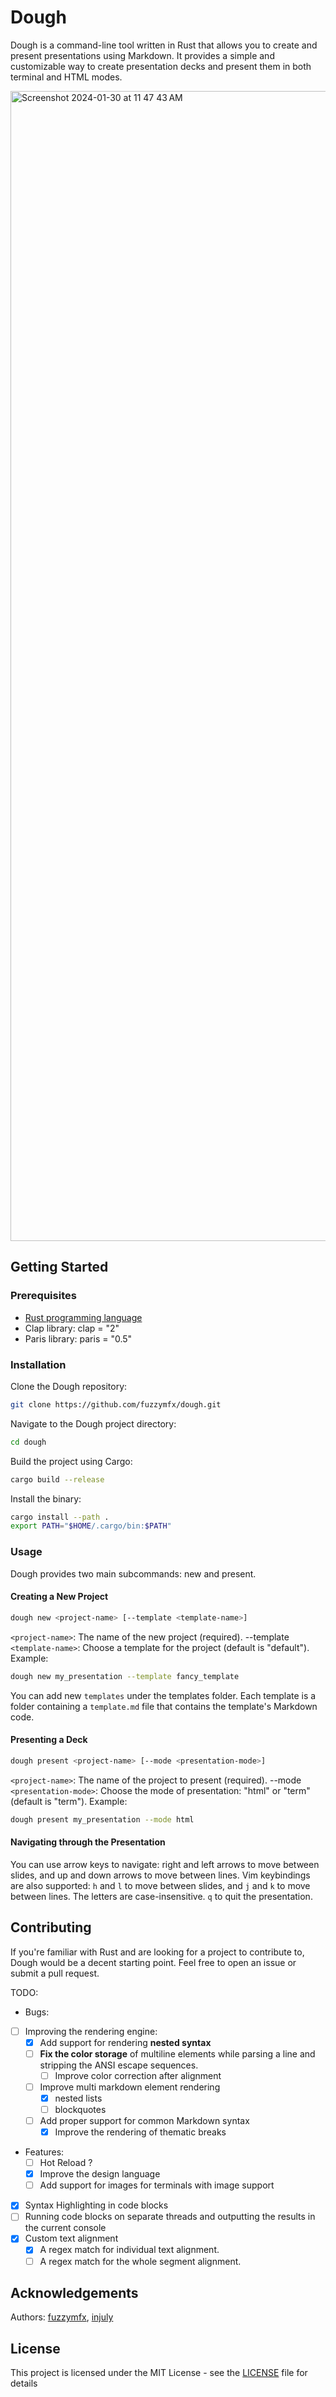 # Dough

Dough is a command-line tool written in Rust that allows you to create and present presentations using Markdown. It provides a simple and customizable way to create presentation decks and present them in both terminal and HTML modes.

<img width="1840" alt="Screenshot 2024-01-30 at 11 47 43 AM" src="https://github.com/fuzzymfx/dough/assets/69160388/8351ee95-0589-46ff-ae72-5ab68bab6c03">


## Getting Started

### Prerequisites

- [Rust programming language](https://www.rust-lang.org/tools/install)
- Clap library: clap = "2"
- Paris library: paris = "0.5"

### Installation

Clone the Dough repository:

```bash
git clone https://github.com/fuzzymfx/dough.git

```

Navigate to the Dough project directory:

```bash
cd dough
```

Build the project using Cargo:

```bash
cargo build --release
```

Install the binary:

```bash
cargo install --path .
export PATH="$HOME/.cargo/bin:$PATH"

```

### Usage

Dough provides two main subcommands: new and present.

#### Creating a New Project

```bash
dough new <project-name> [--template <template-name>]
```

`<project-name>`: The name of the new project (required).
--template `<template-name>`: Choose a template for the project (default is "default").
Example:

```bash
dough new my_presentation --template fancy_template
```

You can add new `templates` under the templates folder. Each template is a folder containing a `template.md` file that contains the template's Markdown code.
<!-- You can also add a `template.css` file to add custom CSS styling to the template. -->

#### Presenting a Deck

```bash
dough present <project-name> [--mode <presentation-mode>]
```

`<project-name>`: The name of the project to present (required).
--mode `<presentation-mode>`: Choose the mode of presentation: "html" or "term" (default is "term").
Example:

```bash
dough present my_presentation --mode html
```

#### Navigating through the Presentation

You can use arrow keys to navigate: right and left arrows to move between slides, and up and down arrows to move between lines.
Vim keybindings are also supported: `h` and `l` to move between slides, and `j` and `k` to move between lines.
The letters are case-insensitive.
`q` to quit the presentation.

## Contributing

If you're familiar with Rust and are looking for a project to contribute to, Dough would be a decent starting point. Feel free to open an issue or submit a pull request.

TODO:

- Bugs:
- [ ] Improving the rendering engine:
  - [x] Add support for rendering **nested syntax**
  - [ ] **Fix the color storage** of multiline elements while parsing a line and stripping the ANSI escape sequences.
    - [ ] Improve color correction after alignment
  - [ ] Improve multi markdown element rendering
    - [x] nested lists
    - [ ] blockquotes
  - [ ] Add proper support for common Markdown syntax
    - [x] Improve the rendering of thematic breaks

- Features:
  - [ ] Hot Reload ?
  - [x] Improve the design language
  - [ ] Add support for images for terminals with image support
- [x] Syntax Highlighting in code blocks
- [ ] Running code blocks on separate threads and outputting the results in the current console
- [x] Custom text alignment
  - [x] A regex match for individual text alignment.
  - [ ] A regex match for the whole segment alignment.

## Acknowledgements

Authors: [fuzzymfx](https://github.com/fuzzymfx), [injuly](https://github.com/injuly)

## License

This project is licensed under the MIT License - see the [LICENSE](LICENSE) file for details
